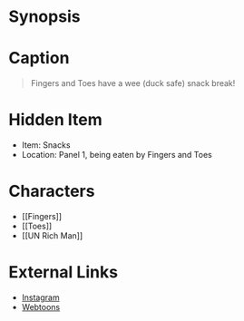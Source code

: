 # Synopsis


# Caption
> Fingers and Toes have a wee (duck safe) snack break!

# Hidden Item
* Item: Snacks
* Location: <spoiler>Panel 1, being eaten by Fingers and Toes</spoiler>

# Characters
* [[Fingers]]
* [[Toes]]
* [[UN Rich Man]]

# External Links
* [Instagram](https://www.instagram.com/p/CclYJ4ps8AV/?igshid=YmMyMTA2M2Y=)
* [Webtoons](https://www.webtoons.com/en/challenge/twistwood-tales/108-duck-safe-snacks/viewer?title_no=344740&episode_no=118)